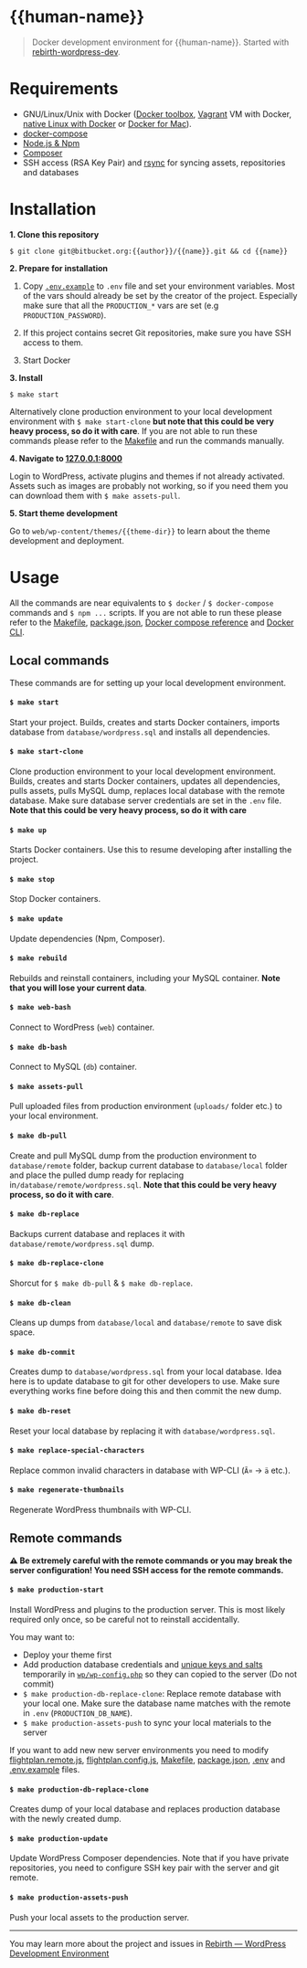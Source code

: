 # {{human-name}}

> Docker development environment for {{human-name}}. Started with [rebirth-wordpress-dev](https://github.com/joonasy/rebirth-wordpress-dev.git).

# Requirements

- GNU/Linux/Unix with Docker ([Docker toolbox](https://www.docker.com/products/docker-toolbox), [Vagrant](https://www.vagrantup.com/downloads.html) VM with Docker, [native Linux with Docker](http://docs.docker.com/linux/step_one/) or [Docker for Mac](https://docs.docker.com/docker-for-mac/)).
- [docker-compose](https://github.com/docker/compose)
- [Node.js & Npm](http://nodejs.org/)
- [Composer](https://getcomposer.org/)
- SSH access (RSA Key Pair) and [rsync](https://linux.die.net/man/1/rsync) for syncing assets, repositories and databases

# Installation

**1. Clone this repository**

```
$ git clone git@bitbucket.org:{{author}}/{{name}}.git && cd {{name}}
```

**2. Prepare for installation**

1. Copy [`.env.example`](.env.example) to `.env` file and set your environment variables. Most of the vars should already be set by the creator of the project. Especially make sure that all the `PRODUCTION_*` vars are set (e.g `PRODUCTION_PASSWORD`).

2. If this project contains secret Git repositories, make sure you have SSH access to them.

3. Start Docker

**3. Install**

```
$ make start
```

Alternatively clone production environment to your local development environment with `$ make start-clone` **but note that this could be very heavy process, so do it with care**. If you are not able to run these commands please refer to the [Makefile](Makefile) and run the commands manually.

**4. Navigate to [127.0.0.1:8000](http://127.0.0.1:8000)**

Login to WordPress, activate plugins and themes if not already activated. Assets such as images are probably not working, so if you need them you can download them with `$ make assets-pull`.

**5. Start theme development**

Go to `web/wp-content/themes/{{theme-dir}}` to learn about the theme development and deployment.

# Usage

All the commands are near equivalents to `$ docker` / `$ docker-compose` commands and `$ npm ...` scripts. If you are not able to run these please refer to the [Makefile](Makefile), [package.json](package.json), [Docker compose reference](https://docs.docker.com/compose/reference) and [Docker CLI](https://docs.docker.com/engine/reference/commandline/).

## Local commands

These commands are for setting up your local development environment.

#### `$ make start`

Start your project. Builds, creates and starts Docker containers, imports database from `database/wordpress.sql` and installs all dependencies.

#### `$ make start-clone`

Clone production environment to your local development environment. Builds, creates and starts Docker containers, updates all dependencies, pulls assets, pulls MySQL dump, replaces local database with the remote database. Make sure database server credentials are set in the `.env` file. **Note that this could be very heavy process, so do it with care**

#### `$ make up`

Starts Docker containers. Use this to resume developing after installing the project.

#### `$ make stop`

Stop Docker containers.

#### `$ make update`

Update dependencies (Npm, Composer).

#### `$ make rebuild`

Rebuilds and reinstall containers, including your MySQL container. **Note that you will lose your current data**.

#### `$ make web-bash`

Connect to WordPress (`web`) container.

#### `$ make db-bash`

Connect to MySQL (`db`) container.

#### `$ make assets-pull`

Pull uploaded files from production environment (`uploads/` folder etc.) to your local environment.

#### `$ make db-pull`

Create and pull MySQL dump from the production environment to `database/remote` folder, backup current database to `database/local` folder and place the pulled dump ready for replacing in`/database/remote/wordpress.sql`. **Note that this could be very heavy process, so do it with care**.

#### `$ make db-replace`

Backups current database and replaces it with `database/remote/wordpress.sql` dump.

#### `$ make db-replace-clone`

Shorcut for `$ make db-pull` & `$ make db-replace`.

#### `$ make db-clean`
  
Cleans up dumps from `database/local` and `database/remote` to save disk space.

#### `$ make db-commit`

Creates dump to `database/wordpress.sql` from your local database. Idea here is to update database to git for other developers to use. Make sure everything works fine before doing this and then commit the new dump.

#### `$ make db-reset`

Reset your local database by replacing it with `database/wordpress.sql`.

#### `$ make replace-special-characters`

Replace common invalid characters in database with WP-CLI (`Ã¤` -> `ä` etc.).

#### `$ make regenerate-thumbnails`

Regenerate WordPress thumbnails with WP-CLI.

## Remote commands

**:warning: Be extremely careful with the remote commands or you may break the server configuration! You need SSH access for the remote commands.**

#### `$ make production-start`

Install WordPress and plugins to the production server. This is most likely required only once, so be careful not to reinstall accidentally.

You may want to:

- Deploy your theme first
- Add production database credentials and [unique keys and salts](https://api.wordpress.org/secret-key/1.1/salt/) temporarily in [`wp/wp-config.php`](wp/wp-config.php) so they can copied to the server (Do not commit)
- `$ make production-db-replace-clone`: Replace remote database with your local one. Make sure the database name matches with the remote in `.env` (`PRODUCTION_DB_NAME`).
- `$ make production-assets-push` to sync your local materials to the server

If you want to add new new server environments you need to modify [flightplan.remote.js](flightplan.remote.js), [flightplan.config.js](flightplan.config.js), [Makefile](Makefile), [package.json](package.json), [.env](.env) and [.env.example](.env.example) files.

#### `$ make production-db-replace-clone`

Creates dump of your local database and replaces production database with the newly created dump.

#### `$ make production-update`

Update WordPress Composer dependencies. Note that if you have private repositories, you need to configure SSH key pair with the server and git remote.

#### `$ make production-assets-push`

Push your local assets to the production server.

---

You may learn more about the project and issues in [Rebirth — WordPress Development Environment](https://github.com/joonasy/rebirth-wordpress-dev)

